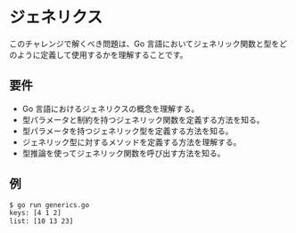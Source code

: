 # ジェネリクス

このチャレンジで解くべき問題は、Go 言語においてジェネリック関数と型をどのように定義して使用するかを理解することです。

## 要件

- Go 言語におけるジェネリクスの概念を理解する。
- 型パラメータと制約を持つジェネリック関数を定義する方法を知る。
- 型パラメータを持つジェネリック型を定義する方法を知る。
- ジェネリック型に対するメソッドを定義する方法を理解する。
- 型推論を使ってジェネリック関数を呼び出す方法を知る。

## 例

```sh
$ go run generics.go
keys: [4 1 2]
list: [10 13 23]
```
